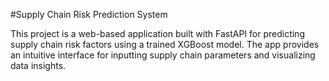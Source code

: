 #Supply Chain Risk Prediction System

This project is a web-based application built with FastAPI for predicting supply chain risk factors using a trained XGBoost model. The app provides an intuitive interface for inputting supply chain parameters and visualizing data insights.
